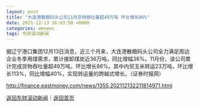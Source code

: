 ```yaml
---
layout: post
title: "大连港散粮码头公司11月货物吞吐量超49万吨 环比增长86%"
date: 2021-12-13 16:03:58 +0800
categories: emnews
tags: 东财滚动新闻
---
```


据辽宁港口集团12月13日消息，近三个月来，大连港散粮码头公司全力满足周边企业冬季用煤需求，累计接卸煤炭近36万吨，同比增幅36%。11月份，该公司累计完成货物吞吐量超49万吨，环比增长86%。其中内贸玉米转运23万吨，环比增长113%，同比增幅40%，实现转运量的跨越式增长。（证券时报网）

<http://finance.eastmoney.com/news/1355,202112132211814971.html>

[返回东财滚动新闻](//finews.withounder.com/emnews/)｜[返回首页](//finews.withounder.com/)